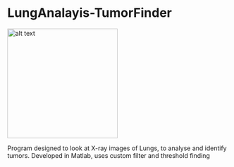 # LungAnalayis-TumorFinder
<img src="https://github.com/dbeckerton94/LungAnalayis-TumorFinder/blob/master/Lung1.jpg?raw=true" alt="alt text" width="250" height="250">

Program designed to look at X-ray images of Lungs, to analyse and identify tumors. Developed in Matlab, uses custom filter and threshold finding

